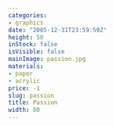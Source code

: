 ```yaml
---
categories:
- graphics
date: "2005-12-31T23:59:59Z"
height: 50
inStock: false
isVisible: false
mainImage: passion.jpg
materials:
- paper
- acrylic
price: -1
slug: passion
title: Passion
width: 80
---
```


